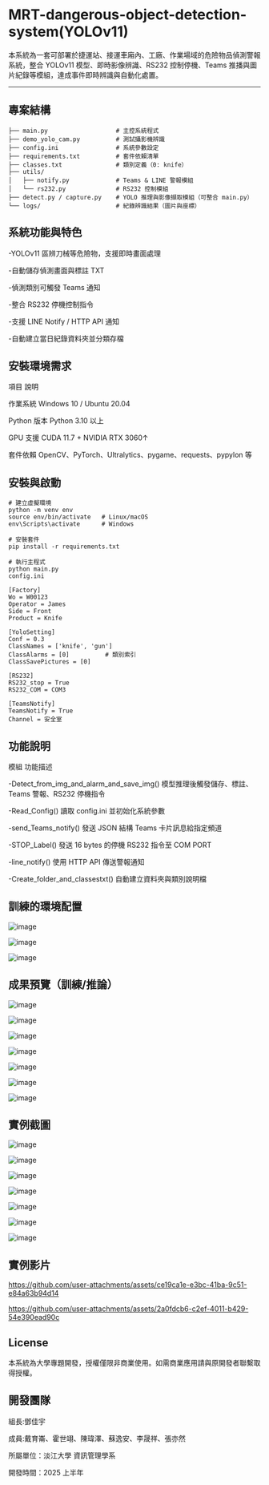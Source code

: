 # MRT-dangerous-object-detection-system(YOLOv11)

本系統為一套可部署於捷運站、接運車廂內、工廠、作業場域的危險物品偵測警報系統，整合 YOLOv11 模型、即時影像辨識、RS232 控制停機、Teams 推播與圖片紀錄等模組，達成事件即時辨識與自動化處置。

---

## 專案結構
```
├── main.py                   # 主控系統程式
├── demo_yolo_cam.py          # 測試攝影機辨識
├── config.ini                # 系統參數設定
├── requirements.txt          # 套件依賴清單
├── classes.txt               # 類別定義（0: knife）
├── utils/
│   ├── notify.py             # Teams & LINE 警報模組
│   └── rs232.py              # RS232 控制模組
├── detect.py / capture.py    # YOLO 推理與影像擷取模組（可整合 main.py）
└── logs/                     # 紀錄辨識結果（圖片與座標）
```
## 系統功能與特色

-YOLOv11 區辨刀械等危險物，支援即時畫面處理

-自動儲存偵測畫面與標註 TXT

-偵測類別可觸發 Teams 通知

-整合 RS232 停機控制指令

-支援 LINE Notify / HTTP API 通知

-自動建立當日紀錄資料夾並分類存檔

## 安裝環境需求

項目	      說明

作業系統   	Windows 10 / Ubuntu 20.04

Python 版本	Python 3.10 以上

GPU 支援   	CUDA 11.7 + NVIDIA RTX 3060↑

套件依賴    	OpenCV、PyTorch、Ultralytics、pygame、requests、pypylon 等

## 安裝與啟動
```
# 建立虛擬環境
python -m venv env
source env/bin/activate   # Linux/macOS
env\Scripts\activate      # Windows

# 安裝套件
pip install -r requirements.txt

# 執行主程式
python main.py
config.ini 

[Factory]
Wo = W00123
Operator = James
Side = Front
Product = Knife

[YoloSetting]
Conf = 0.3
ClassNames = ['knife', 'gun']
ClassAlarms = [0]          # 類別索引
ClassSavePictures = [0]

[RS232]
RS232_stop = True
RS232_COM = COM3

[TeamsNotify]
TeamsNotify = True
Channel = 安全室
```
## 功能說明

模組	                                    功能描述

-Detect_from_img_and_alarm_and_save_img()	模型推理後觸發儲存、標註、Teams 警報、RS232 停機指令

-Read_Config()	                          讀取 config.ini 並初始化系統參數

-send_Teams_notify()	                    發送 JSON 結構 Teams 卡片訊息給指定頻道

-STOP_Label()	                            發送 16 bytes 的停機 RS232 指令至 COM PORT

-line_notify()	                          使用 HTTP API 傳送警報通知

-Create_folder_and_classestxt()	          自動建立資料夾與類別說明檔

## 訓練的環境配置

![image](https://github.com/user-attachments/assets/49292ecd-0719-4378-8f37-1a7f707a227f)

![image](https://github.com/user-attachments/assets/a4a85680-688d-41ea-ae03-d05d0bb6b042)

![image](https://github.com/user-attachments/assets/f370d4f7-7d71-40d0-89a5-0adec8233355)


## 成果預覽（訓練/推論）

![image](https://github.com/user-attachments/assets/ae88c73c-4a34-4778-92cd-ea62e246cbfd)

![image](https://github.com/user-attachments/assets/3d9c6c16-e3c4-4fe9-820a-215ce4056f78)

![image](https://github.com/user-attachments/assets/22999854-7c0f-445e-b4ea-142d088f0505)

![image](https://github.com/user-attachments/assets/d0fe43dd-7d80-4c5a-853c-fe726db47e8a)

![image](https://github.com/user-attachments/assets/9ed919f6-74d0-411a-a98e-b41c8de127e1)

![image](https://github.com/user-attachments/assets/fcd836ee-04d4-4e0b-8760-9aaf1399cabb)

![image](https://github.com/user-attachments/assets/52683c29-313c-4524-964e-020c9f4aef9f)


## 實例截圖
![image](https://github.com/user-attachments/assets/4d2f5b13-ce2c-437b-b9f9-09f514ca2a5d)

![image](https://github.com/user-attachments/assets/1694c2f8-300c-4163-9091-39ddde59c695)

![image](https://github.com/user-attachments/assets/1127461c-d6d6-4505-96ae-d61bd20971d6)

![image](https://github.com/user-attachments/assets/faf5506e-8300-468c-bdb1-43c78bdddc2e)

![image](https://github.com/user-attachments/assets/27ea76a0-0f46-484d-9d99-703e7db12ace)

![image](https://github.com/user-attachments/assets/70b801f6-b532-4c67-9088-cfb81dcf58b0)

![image](https://github.com/user-attachments/assets/69ee5ea2-b4fd-4b55-9a8b-9e4bb45fb1ac)

## 實例影片

https://github.com/user-attachments/assets/ce19ca1e-e3bc-41ba-9c51-e84a63b94d14

https://github.com/user-attachments/assets/2a0fdcb6-c2ef-4011-b429-54e390ead90c

## License
本系統為大學專題開發，授權僅限非商業使用。如需商業應用請與原開發者聯繫取得授權。

## 開發團隊

組長:鄧佳宇

成員:戴育崙、霍世翊、陳瑋澤、蘇逸安、李晟祥、張亦然

所屬單位：淡江大學 資訊管理學系

開發時間：2025 上半年
